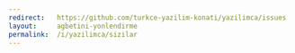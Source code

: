 ```yaml
---
redirect:   https://github.com/turkce-yazilim-konati/yazilimca/issues
layout:     agbetini-yonlendirme
permalink:  /i/yazilimca/sizilar
---
```

